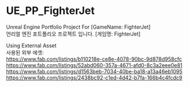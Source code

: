 # UE_PP_FighterJet
Unreal Engine Portfolio Project For [GameName: FighterJet]   
언리얼 엔진 포트폴리오 프로젝트 입니다. [게임명: FighterJet]   
   
Using External Asset   
사용된 외부 에셋:   
https://www.fab.com/listings/b110218e-ce8e-4078-90bc-9d878d958cfc   
https://www.fab.com/listings/52abd060-357a-4671-afd0-8c3a2eee0e81   
https://www.fab.com/listings/d1563beb-7034-40be-ba18-a13a46eb1095   
https://www.fab.com/listings/2438bc92-c1ed-4d42-b7fa-166b4c4fcdc9

